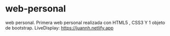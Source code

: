 # web-personal
web personal.
Primera web personal realizada con HTML5 , CSS3 Y 1 objeto de bootstrap.
LiveDisplay: https://juannh.netlify.app
